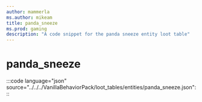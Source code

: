 ```yaml
---
author: mammerla
ms.author: mikeam
title: panda_sneeze
ms.prod: gaming
description: "A code snippet for the panda sneeze entity loot table"
---
```


# panda_sneeze

:::code language="json" source="../../../VanillaBehaviorPack/loot_tables/entities/panda_sneeze.json":::
